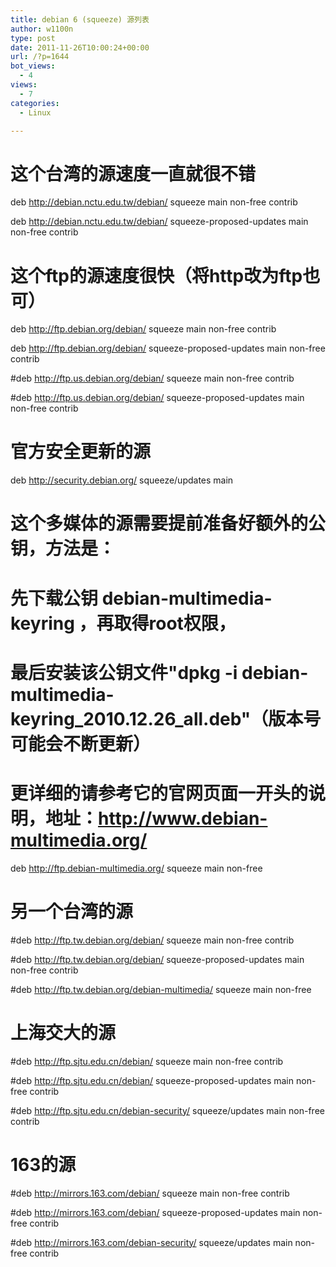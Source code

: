 ```yaml
---
title: debian 6 (squeeze) 源列表
author: w1100n
type: post
date: 2011-11-26T10:00:24+00:00
url: /?p=1644
bot_views:
  - 4
views:
  - 7
categories:
  - Linux

---
```

# 这个台湾的源速度一直就很不错
  
deb http://debian.nctu.edu.tw/debian/ squeeze main non-free contrib
  
deb http://debian.nctu.edu.tw/debian/ squeeze-proposed-updates main non-free contrib


# 这个ftp的源速度很快（将http改为ftp也可）
  
deb http://ftp.debian.org/debian/ squeeze main non-free contrib
  
deb http://ftp.debian.org/debian/ squeeze-proposed-updates main non-free contrib

#deb http://ftp.us.debian.org/debian/ squeeze main non-free contrib
  
#deb http://ftp.us.debian.org/debian/ squeeze-proposed-updates main non-free contrib

# 官方安全更新的源
  
deb http://security.debian.org/ squeeze/updates main

# 这个多媒体的源需要提前准备好额外的公钥，方法是：
  
# 先下载公钥 debian-multimedia-keyring ，再取得root权限，
  
# 最后安装该公钥文件"dpkg -i debian-multimedia-keyring_2010.12.26_all.deb"（版本号可能会不断更新）
  
# 更详细的请参考它的官网页面一开头的说明，地址：http://www.debian-multimedia.org/
  
deb http://ftp.debian-multimedia.org/ squeeze main non-free

# 另一个台湾的源
  
#deb http://ftp.tw.debian.org/debian/ squeeze main non-free contrib
  
#deb http://ftp.tw.debian.org/debian/ squeeze-proposed-updates main non-free contrib
  
#deb http://ftp.tw.debian.org/debian-multimedia/ squeeze main non-free

# 上海交大的源
  
#deb http://ftp.sjtu.edu.cn/debian/ squeeze main non-free contrib
  
#deb http://ftp.sjtu.edu.cn/debian/ squeeze-proposed-updates main non-free contrib
  
#deb http://ftp.sjtu.edu.cn/debian-security/ squeeze/updates main non-free contrib

# 163的源
  
#deb http://mirrors.163.com/debian/ squeeze main non-free contrib
  
#deb http://mirrors.163.com/debian/ squeeze-proposed-updates main non-free contrib
  
#deb http://mirrors.163.com/debian-security/ squeeze/updates main non-free contrib